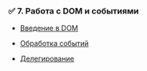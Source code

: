 
### ✅ 7. **Работа с DOM и событиями**

- [Введение в DOM](https://learn.javascript.ru/dom-nodes)
    
- [Обработка событий]()
    
- [Делегирование](https://learn.javascript.ru/event-delegation)
    
